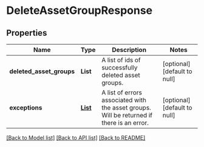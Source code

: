 # DeleteAssetGroupResponse
## Properties

| Name | Type | Description | Notes |
|------------ | ------------- | ------------- | -------------|
| **deleted\_asset\_groups** | **List** | A list of ids of successfully deleted asset groups. | [optional] [default to null] |
| **exceptions** | [**List**](DeleteAssetGroupResponse_exceptions_inner.md) | A list of errors associated with the asset groups. Will be returned if there is an error. | [optional] [default to null] |

[[Back to Model list]](../README.md#documentation-for-models) [[Back to API list]](../README.md#documentation-for-api-endpoints) [[Back to README]](../README.md)


